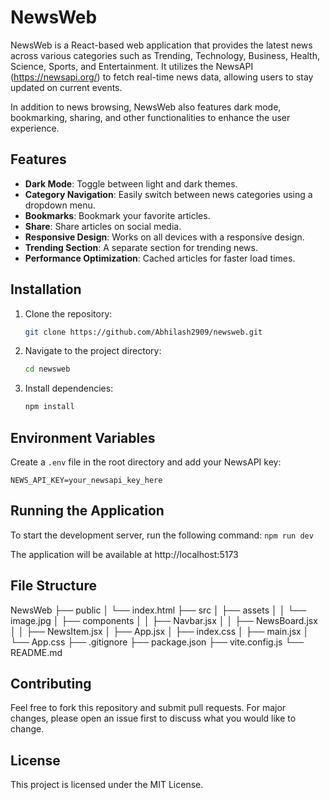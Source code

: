 # NewsWeb

NewsWeb is a React-based web application that provides the latest news across various categories such as Trending, Technology, Business, Health, Science, Sports, and Entertainment. It utilizes the NewsAPI (https://newsapi.org/) to fetch real-time news data, allowing users to stay updated on current events.

In addition to news browsing, NewsWeb also features dark mode, bookmarking, sharing, and other functionalities to enhance the user experience.

## Features

- **Dark Mode**: Toggle between light and dark themes.
- **Category Navigation**: Easily switch between news categories using a dropdown menu.
- **Bookmarks**: Bookmark your favorite articles.
- **Share**: Share articles on social media.
- **Responsive Design**: Works on all devices with a responsive design.
- **Trending Section**: A separate section for trending news.
- **Performance Optimization**: Cached articles for faster load times.

## Installation

1. Clone the repository:
    ```sh
    git clone https://github.com/Abhilash2909/newsweb.git
    ```
2. Navigate to the project directory:
    ```sh
    cd newsweb
    ```
3. Install dependencies:
    ```sh
    npm install
    ```

## Environment Variables

Create a `.env` file in the root directory and add your NewsAPI key:

```plaintext
NEWS_API_KEY=your_newsapi_key_here
```

## Running the Application

To start the development server, run the following command:
    ```
    npm run dev
    ```
    
The application will be available at 
http://localhost:5173

## File Structure
NewsWeb
├── public
│   └── index.html
├── src
│   ├── assets
│   │   └── image.jpg
│   ├── components
│   │   ├── Navbar.jsx
│   │   ├── NewsBoard.jsx
│   │   ├── NewsItem.jsx
│   ├── App.jsx
│   ├── index.css
│   ├── main.jsx
│   └── App.css
├── .gitignore
├── package.json
├── vite.config.js
└── README.md

## Contributing
Feel free to fork this repository and submit pull requests. For major changes, please open an issue first to discuss what you would like to change.

## License
This project is licensed under the MIT License.
